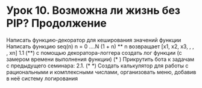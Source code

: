 # Урок 10. Возможна ли жизнь без PIP? Продолжение

Написать функцию-декоратор для кеширования значений функции
Написать функцию seq(n)
n = 0 ....N
(1 + n) ** n возвращает [x1, x2, x3, , , , xn]
1.1 (**) с помощью декоратора-логгера создать лог функции (с замером времени выполнения функции)
(* ) Прикрутить бота к задачам с предыдущего семинара:
2.1. (* *) Создать калькулятор для работы с рациональными и комплексными числами, организовать меню, добавив в неё систему логирования